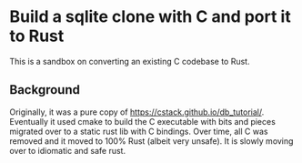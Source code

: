 # Build a sqlite clone with C and port it to Rust
This is a sandbox on converting an existing C codebase to Rust.

## Background
Originally, it was a pure copy of https://cstack.github.io/db_tutorial/. Eventually it used cmake to build the C
executable with bits and pieces migrated over to a static rust lib with C bindings. Over time, all C was removed and it
moved to 100% Rust (albeit very unsafe). It is slowly moving over to idiomatic and safe rust.
